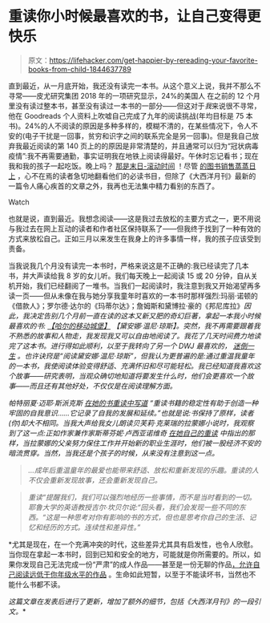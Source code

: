 # 重读你小时候最喜欢的书，让自己变得更快乐

> 原文：<https://lifehacker.com/get-happier-by-rereading-your-favorite-books-from-child-1844637789>

直到最近，从一月底开始，我还没有读完一本书。从这个意义上说，我并不那么不寻常——皮尤研究集团 2018 年的一项研究显示，24%的美国人 在之前的 12 个月里没有读过整本书，甚至没有读过一本书的一部分——但这对于*我*来说很不寻常，他在 Goodreads 个人资料上吹嘘自己完成了九年的阅读挑战(年均目标是 75 本书)。24%的人不阅读的原因是多种多样的，模糊不清的，在某些情况下，令人不安的(电子干扰是一回事，贫穷和识字之间的联系完全是另一回事)。但是我自己放弃我最近阅读的第 140 页上的的原因是非常清楚的，并且通常可以归为“冠状病毒疫情”:我不再需要通勤，事实证明我在地铁上阅读得最好。午休时忘记看书；现在我和我的孩子一起吃饭。晚上吗？ [那是末日-滚动时间](https://lifehacker.com/how-to-quit-your-doomscrolling-habit-1844351904) ！尽管 [的图书销售蒸蒸日上](https://www.theguardian.com/books/2020/mar/25/book-sales-surge-self-isolating-readers-bucket-list-novels) ，心不在焉的读者急切地翻看他们的必读书目，但除了《大西洋月刊》最新的一篇令人痛心疾首的文章之外，我再也无法集中精力看别的东西了。

Watch

也就是说，直到最近。我想念阅读——这是我过去放松的主要方式之一，更不用说与我过去在网上互动的读者和作者社区保持联系了——但我终于找到了一种有效的方式来放松自己。正如三月以来发生在我身上的许多事情一样，我的孩子应该受到责备。

当我说我几个月没有读完一本书时，严格来说这是不正确的:我已经读完了几本书，并大声读给我 8 岁的女儿听。我们每天晚上一起阅读 15 或 20 分钟，自从关机开始，我们已经翻阅了一堆书。当我们一起阅读时，我注意到我又开始渴望再多读一页——但从未像在我与她分享我童年时喜欢的一本书时那样强烈:玛丽·诺顿的《借款人》；罗尔德·达尔的《玛蒂尔达》；詹姆斯和黛博拉·豪的《邦尼库拉》[](https://www.barnesandnoble.com/blog/sci-fi-fantasy/the-enduring-legacy-of-bunnicula-a-40-year-old-in-joke-thats-still-hilarious/)*因此，我决定告别几个月前一直在读的这本又新又肥的奇幻巨著，拿起一本我小时候最喜欢的书: [*【哈尔的移动城堡】*](https://en.wikipedia.org/wiki/Howl%27s_Moving_Castle) 【黛安娜·温尼·琼斯】。突然，我不再需要跟着我不熟悉的故事和人物走，我发现我又可以自由地阅读了。我花了几天时间费力地读完了这本书。进行得如此顺利，以至于我转向了另一个 DWJ 最喜欢的， [*迷倒一生*](https://en.wikipedia.org/wiki/Charmed_Life_(novel)) 。也许诀窍是“阅读黛安娜·温尼·琼斯”，但我认为更普遍的是:通过重温我童年的一本书，我使阅读体验变得舒适、充满怀旧和尽可能轻松。我已经知道我喜欢这个故事——研究表明，当观众确切地知道将要发生什么时，他们会更喜欢一个故事——而且还有其他好处，不仅仅是在阅读理解方面。* 

*帕特丽夏·迈耶·斯派克斯 [在她的书*重读*中写道](https://the-artifice.com/reread-books-pros-cons-rereading/) “重读书籍的稳定性有助于创造一种牢固的自我意识……它记录了自我的发展和延续。”也就是说:书保持了原样，读者(你)却大不相同。当我大声给我女儿朗读贝芙莉·克莱瑞的拉蒙娜小说时，我观察到了这一点:正如作家兼作家斯蒂芬妮·卢西亚诺维奇 [在她自己的重读](http://avidly.lareviewofbooks.org/2014/06/11/ramona-at-forty/?src=longreads) 中指出的那样，当拉蒙娜的父亲努力保住工作并开始新的职业生涯时，他们被一股经济不安的暗流贯穿。当然，当我还是个孩子的时候，从来没有注意到这一点。* 

> *...成年后重温童年的最爱也能带来舒适、放松和重新发现的乐趣。重读的人不仅会重新发现故事，还会重新发现自己。*

> *重读“提醒我们，我们可以强烈地经历一些事情，而不是当时看到的一切。耶鲁大学的英语教授吉尔·坎贝尔说:“回头看，我们会发现一些不同的东西。“这是一种思考对你有影响的书的方式，但也是思考你自己的生活、记忆和经历的方式。连续性和差异性。”*

*尤其是现在，在一个充满冲突的时代，这些差异尤其具有启发性，也令人欣慰。当你现在拿起一本书时，回到已知和安全的地方，可能就是你所需要的。所以，如果你发现自己无法完成一份“严肃”的成人作品——甚至是一份无聊的作品[，允许自己阅读远低于你年级水平的作品](https://www.thecuriousreader.in/essays/adults-reading-childrens-books/) 。生命如此短暂，以至于不能读坏书，当然也不能什么书都不读。

*这篇文章在发表后进行了更新，增加了额外的细节，包括《大西洋月刊》的一段引文。**